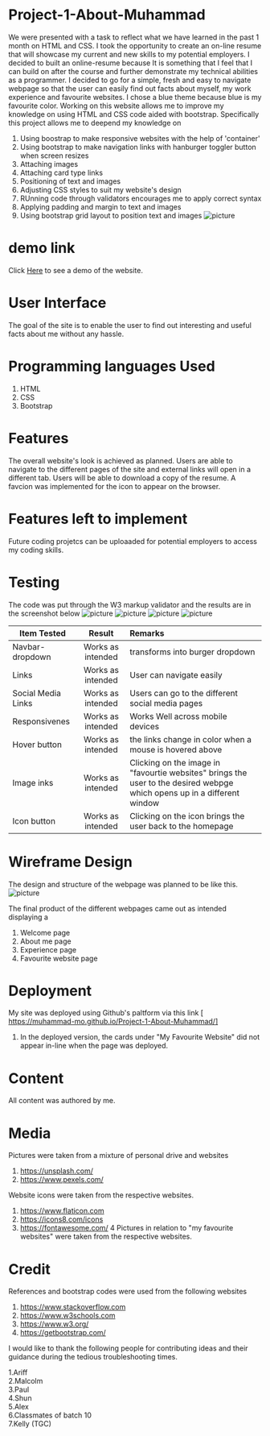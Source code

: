 # Project-1-About-Muhammad
We were presented with a task to reflect what we have learned in the past 1 month on HTML and CSS.
I took the opportunity to create an on-line resume that will showcase my current and new skills to my potential employers. 
I decided to built an online-resume because It is something that I feel that I can build on after the course and further demonstrate my technical abilities as a programmer.
I decided to go for a simple, fresh and easy to navigate webpage so that the user can easily find out facts about myself, my work experience
and favourite websites. I chose a blue theme because blue is my favourite color.
Working on this website allows me to improve my knowledge on using HTML and CSS code aided with bootstrap.
Specifically this project allows me to deepend my knowledge on
1) Using boostrap to make responsive websites with the help of 'container'
2) Using bootstrap to make navigation links with hanburger toggler button when screen resizes
3) Attaching images
4) Attaching card type links
5) Positioning of text and images
6) Adjusting CSS styles to suit my website's design
7) RUnning code through validators encourages me to apply correct syntax
8) Applying padding and margin to text and images
9) Using bootstrap grid layout to position text and images
![picture](image/indexscreen.png)

# demo link

Click <a href="https://muhammad-mo.github.io/Project-1-About-Muhammad/" target="blank">Here</a> to see a demo of the website.

# User Interface

The goal of the site is to enable the user to find out interesting and useful facts about me without any hassle.

# Programming languages Used

1. HTML
2. CSS
3. Bootstrap 

# Features

The overall website's look is achieved as planned. 
Users are able to navigate to the different pages of the site and external links will open in a different tab.
Users will be able to download a copy of the resume.
A favcion was implemented for the icon to appear on the browser.

# Features left to implement

Future coding projetcs can be uploaaded for potential employers to  access my coding skills.

# Testing
The code was put through the  W3 markup validator and the results are in the screenshot below
![picture](image/w3validator-index.png)
![picture](image/w3validator-aboutme.png)
![picture](image/w3validator-workexperiences.png)
![picture](image/w3validator-favouritewebsites.png)

| Item Tested         | Result            |   Remarks                        |
| --------------------|:-----------------:|:-------------------------------  |
| Navbar-dropdown     | Works as intended | transforms into burger dropdown  |   
|Links                | Works as intended | User can navigate easily        |         
|Social Media Links             | Works as intended | Users can go to the different social media pages
| Responsivenes       | Works as intended | Works Well across mobile devices  | 
| Hover button        | Works as intended | the links change in color when a mouse is hovered above    |    |  
| Image inks          | Works as intended | Clicking on the image in "favourtie websites" brings the user to the desired webpge which opens up in a different window | 
| Icon button         | Works as intended | Clicking on the icon brings the user back to the homepage       |  

# Wireframe Design

The design and structure of the webpage was planned to be like this. 
![picture](image/originalwireframe.png)

The final product of the different webpages came out as intended displaying a
1) Welcome page
2) About me page
3) Experience page
4) Favourite website page


# Deployment

My site was deployed using Github's paltform via this link
[ https://muhammad-mo.github.io/Project-1-About-Muhammad/]

1)  In the deployed version, the cards under "My Favourite Website" did not appear in-line when
the page was deployed.



# Content

All content was authored by me.

# Media

Pictures were taken from a mixture of personal drive and websites
1) https://unsplash.com/
2) https://www.pexels.com/

Website icons were taken from the respective websites.
1) https://www.flaticon.com </br>
2) https://icons8.com/icons
3) https://fontawesome.com/
4
Pictures in relation to "my favourite websites" were taken from the respective websites.

# Credit

References and bootstrap codes were used from the following websites

1. https://www.stackoverflow.com
2. https://www.w3schools.com
3. https://www.w3.org/
4. https://getbootstrap.com/

I would like to thank the following people for contributing ideas and their guidance
during the tedious troubleshooting times.

1.Ariff</br>
2.Malcolm</br>
3.Paul</br>
4.Shun</br>
5.Alex</br>
6.Classmates of batch 10</br>
7.Kelly (TGC)




